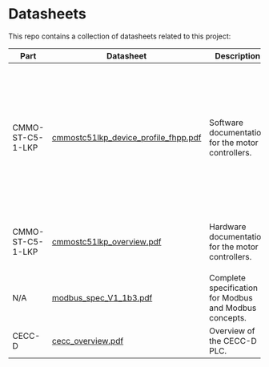 # Datasheets

This repo contains a collection of datasheets related to this project:

| Part             | Datasheet                                                                     | Description                                            | Useful Sections                                                                                                                                                            |
| ---              | ---                                                                           | ---                                                    | ---                                                                                                                                                                        |
| CMMO-ST-C5-1-LKP | [cmmostc51lkp_device_profile_fhpp.pdf](/cmmostc51lkp_device_profile_fhpp.pdf) | Software documentation for the motor controllers.      | <ul><li>Sections 5.3 and 5.4 contain an overview of the device registers</li><li>Appendix D contains a list of error codes and corresponding diagnostic messages</li></ul> |
| CMMO-ST-C5-1-LKP | [cmmostc51lkp_overview.pdf](/cmmostc51lkp_overview.pdf)                       | Hardware documentation for the motor controllers.      | <ul><li>Section 4.3 explains the component wiring</li></ul>                                                                                                                |
| N/A              | [modbus_spec_V1_1b3.pdf](/modbus_spec_V1_1b3.pdf)                             | Complete specification for Modbus and Modbus concepts. |                                                                                                                                                                            |
| CECC-D           | [cecc_overview.pdf](/cecc_overview.pdf)                                       | Overview of the CECC-D PLC.                            |                                                                                                                                                                            |
